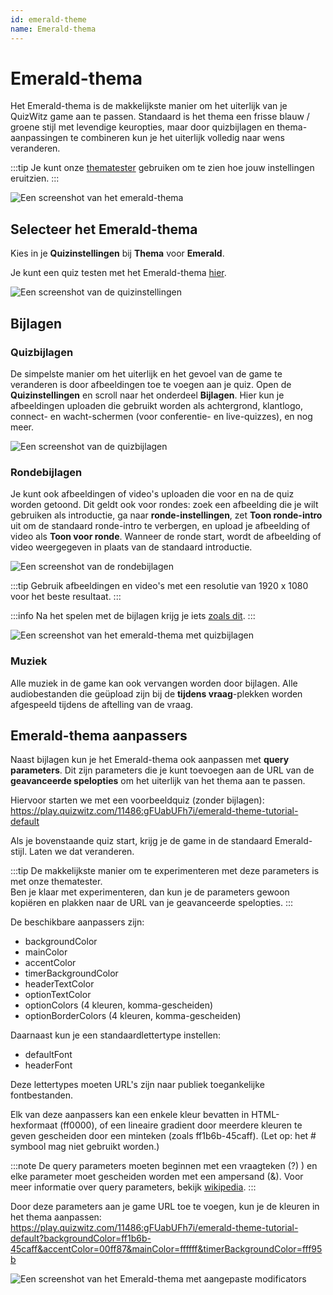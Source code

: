 ```yaml
---
id: emerald-theme
name: Emerald-thema
---
```


# Emerald-thema

Het Emerald-thema is de makkelijkste manier om het uiterlijk van je QuizWitz game aan te passen. Standaard is het thema een frisse blauw / groene stijl met levendige keuropties, maar door quizbijlagen en thema-aanpassingen te combineren kun je het uiterlijk volledig naar wens veranderen.

:::tip
Je kunt onze [thematester](https://client.quizwitz.com/test.html?theme=emerald) gebruiken om te zien hoe jouw instellingen eruitzien.
:::

![Een screenshot van het emerald-thema](/images/emerald/emerald.png)

## Selecteer het Emerald-thema

Kies in je **Quizinstellingen** bij **Thema** voor **Emerald**.

Je kunt een quiz testen met het Emerald-thema [hier](https://play.quizwitz.com/11486:gFUabUFh7i/emerald-theme-tutorial-default).

![Een screenshot van de quizinstellingen](/images/emerald/quiz-settings.png)

## Bijlagen

### Quizbijlagen

De simpelste manier om het uiterlijk en het gevoel van de game te veranderen is door afbeeldingen toe te voegen aan je quiz. Open de **Quizinstellingen** en scroll naar het onderdeel **Bijlagen**. Hier kun je afbeeldingen uploaden die gebruikt worden als achtergrond, klantlogo, connect- en wacht-schermen (voor conferentie- en live-quizzes), en nog meer.

![Een screenshot van de quizbijlagen](/images/emerald/quiz-attachments.png)

### Rondebijlagen

Je kunt ook afbeeldingen of video's uploaden die voor en na de quiz worden getoond. Dit geldt ook voor rondes: zoek een afbeelding die je wilt gebruiken als introductie, ga naar **ronde-instellingen**, zet **Toon ronde-intro** uit om de standaard ronde-intro te verbergen, en upload je afbeelding of video als **Toon voor ronde**. Wanneer de ronde start, wordt de afbeelding of video weergegeven in plaats van de standaard introductie.

![Een screenshot van de rondebijlagen](/images/emerald/round-settings.png)

:::tip
Gebruik afbeeldingen en video's met een resolutie van 1920 x 1080 voor het beste resultaat.
:::

:::info
Na het spelen met de bijlagen krijg je iets [zoals dit](https://play.quizwitz.com/11487:ACz546ejAV/emerald-theme-tutorial-background-logo).
:::

![Een screenshot van het emerald-thema met quizbijlagen](/images/emerald/emerald-with-attachments.png)

### Muziek

Alle muziek in de game kan ook vervangen worden door bijlagen. Alle audiobestanden die geüpload zijn bij de **tijdens vraag**-plekken worden afgespeeld tijdens de aftelling van de vraag.

## Emerald-thema aanpassers

Naast bijlagen kun je het Emerald-thema ook aanpassen met **query parameters**. Dit zijn parameters die je kunt toevoegen aan de URL van de **geavanceerde spelopties** om het uiterlijk van het thema aan te passen.

Hiervoor starten we met een voorbeeldquiz (zonder bijlagen):\
https://play.quizwitz.com/11486:gFUabUFh7i/emerald-theme-tutorial-default

Als je bovenstaande quiz start, krijg je de game in de standaard Emerald-stijl. Laten we dat veranderen.

:::tip
De makkelijkste manier om te experimenteren met deze parameters is met onze thematester.\
Ben je klaar met experimenteren, dan kun je de parameters gewoon kopiëren en plakken naar de URL van je geavanceerde spelopties.
:::

De beschikbare aanpassers zijn:

- backgroundColor
- mainColor
- accentColor
- timerBackgroundColor
- headerTextColor
- optionTextColor
- optionColors (4 kleuren, komma-gescheiden)
- optionBorderColors (4 kleuren, komma-gescheiden)

Daarnaast kun je een standaardlettertype instellen:

- defaultFont
- headerFont

Deze lettertypes moeten URL's zijn naar publiek toegankelijke fontbestanden.

Elk van deze aanpassers kan een enkele kleur bevatten in HTML-hexformaat (ff0000), of een lineaire gradient door meerdere kleuren te geven gescheiden door een minteken (zoals ff1b6b-45caff). (Let op: het # symbool mag niet gebruikt worden.)

:::note
De query parameters moeten beginnen met een vraagteken (?) ) en elke parameter moet gescheiden worden met een ampersand (&). Voor meer informatie over query parameters, bekijk [wikipedia](https://en.wikipedia.org/wiki/Query_string).
:::

Door deze parameters aan je game URL toe te voegen, kun je de kleuren in het thema aanpassen:\
https://play.quizwitz.com/11486:gFUabUFh7i/emerald-theme-tutorial-default?backgroundColor=ff1b6b-45caff&accentColor=00ff87&mainColor=ffffff&timerBackgroundColor=fff95b

![Een screenshot van het Emerald-thema met aangepaste modificators](/images/emerald/theme_properties.png)

